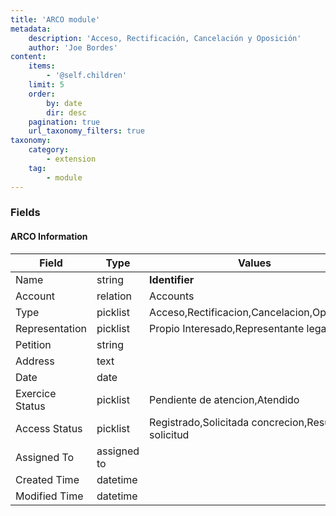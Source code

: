 ```yaml
---
title: 'ARCO module'
metadata:
    description: 'Acceso, Rectificación, Cancelación y Oposición'
    author: 'Joe Bordes'
content:
    items:
        - '@self.children'
    limit: 5
    order:
        by: date
        dir: desc
    pagination: true
    url_taxonomy_filters: true
taxonomy:
    category:
        - extension
    tag:
        - module
---
```


### Fields

#### ARCO Information

<table class="table table-striped">
<thead>
<tr>
<th>Field</th>
<th>Type</th>
<th>Values</th>
</tr>
</thead>
<tbody>
<tr>
<td>Name</td>
<td>string</td>
<td><strong>Identifier</strong></td>
</tr>
<tr>
<td>Account</td>
<td>relation</td>
<td>Accounts</td>
</tr>
<tr>
<td>Type</td>
<td>picklist</td>
<td>Acceso,Rectificacion,Cancelacion,Oposicion</td>
</tr>
<tr>
<td>Representation</td>
<td>picklist</td>
<td>Propio Interesado,Representante legal</td>
</tr>
<tr>
<td>Petition</td>
<td>string</td>
<td></td>
</tr>
<tr>
<td>Address</td>
<td>text</td>
<td></td>
</tr>
<tr>
<td>Date</td>
<td>date</td>
<td></td>
</tr>
<tr>
<td>Exercice Status</td>
<td>picklist</td>
<td>Pendiente de atencion,Atendido</td>
</tr>
<tr>
<td>Access Status</td>
<td>picklist</td>
<td>Registrado,Solicitada concrecion,Resuelta solicitud</td>
</tr>
<tr>
<td>Assigned To</td>
<td>assigned to</td>
<td></td>
</tr>
<tr>
<td>Created Time</td>
<td>datetime</td>
<td></td>
</tr>
<tr>
<td>Modified Time</td>
<td>datetime</td>
<td></td>
</tr>
</tbody>
</table>
